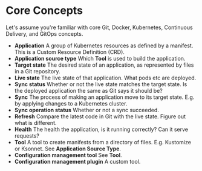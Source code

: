 # Core Concepts

Let's assume you're familiar with core Git, Docker, Kubernetes, Continuous Delivery, and GitOps concepts.

* **Application** A group of Kubernetes resources as defined by a manifest. This is a Custom Resource Definition (CRD).
* **Application source type** Which **Tool** is used to build the application.
* **Target state** The desired state of an application, as represented by files in a Git repository.
* **Live state** The live state of that application. What pods etc are deployed.
* **Sync status** Whether or not the live state matches the target state. Is the deployed application the same as Git says it should be?
* **Sync** The process of making an application move to its target state. E.g. by applying changes to a Kubernetes cluster.
* **Sync operation status** Whether or not a sync succeeded.
* **Refresh** Compare the latest code in Git with the live state. Figure out what is different.
* **Health** The health the application, is it running correctly? Can it serve requests?
* **Tool** A tool to create manifests from a directory of files. E.g. Kustomize or Ksonnet. See **Application Source Type**.
* **Configuration management tool** See **Tool**.
* **Configuration management plugin** A custom tool.
